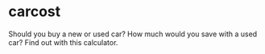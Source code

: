 # carcost
Should you buy a new or used car?  How much would you save with a used car?  Find out with this calculator.
